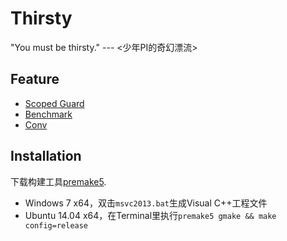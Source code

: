 # Thirsty

"You must be thirsty."  --- &lt;少年PI的奇幻漂流> 


## Feature

* [Scoped Guard](http://en.wikibooks.org/wiki/More_C%2B%2B_Idioms/Scope_Guard)
* [Benchmark](https://github.com/facebook/folly/blob/master/folly/docs/Benchmark.md)
* [Conv](https://github.com/facebook/folly/blob/master/folly/docs/Conv.md)



## Installation

下载构建工具[premake5](http://premake.github.io/download.html).

* Windows 7 x64，双击`msvc2013.bat`生成Visual C++工程文件
* Ubuntu 14.04 x64，在Terminal里执行`premake5 gmake && make config=release`
